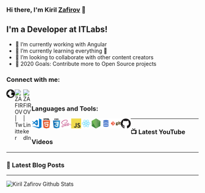 ### Hi there, I'm Kiril [Zafirov][website] 👋

## I'm a Developer at ITLabs!
- 🔭 I’m currently working with Angular
- 🌱 I’m currently learning everything 🤣
- 👯 I’m looking to collaborate with other content creators
- 🥅 2020 Goals: Contribute more to Open Source projects
<!-- - ⚡ Fun fact: I love to draw and play guitar / drums -->
#### <i class="fa fa-gear fa-spin fa-2x" style="color: firebrick"></i> 
### Connect with me:

[<img align="left" alt="zafirov.com" width="22px" src="https://raw.githubusercontent.com/iconic/open-iconic/master/svg/globe.svg" />][website] 
[<img align="left" alt="ZAFIROV | Twitter" width="22px" src="https://cdn.jsdelivr.net/npm/simple-icons@v3/icons/twitter.svg" />][twitter]
[<img align="left" alt="ZAFIROV | LinkedIn" width="22px" src="https://cdn.jsdelivr.net/npm/simple-icons@v3/icons/linkedin.svg" />][linkedin] 

<br />

### Languages and Tools:

<img align="left" alt="Visual Studio Code" width="26px" src="https://raw.githubusercontent.com/github/explore/80688e429a7d4ef2fca1e82350fe8e3517d3494d/topics/visual-studio-code/visual-studio-code.png" />
<img align="left" alt="HTML5" width="26px" src="https://raw.githubusercontent.com/github/explore/80688e429a7d4ef2fca1e82350fe8e3517d3494d/topics/html/html.png" /> 
<img align="left" alt="CSS3" width="26px" src="https://raw.githubusercontent.com/github/explore/80688e429a7d4ef2fca1e82350fe8e3517d3494d/topics/css/css.png" />
<img align="left" alt="Sass" width="26px" src="https://raw.githubusercontent.com/github/explore/80688e429a7d4ef2fca1e82350fe8e3517d3494d/topics/sass/sass.png" /> 
<img align="left" alt="JavaScript" width="26px" src="https://raw.githubusercontent.com/github/explore/80688e429a7d4ef2fca1e82350fe8e3517d3494d/topics/javascript/javascript.png" /> 
<img align="left" alt="React" width="26px" src="https://raw.githubusercontent.com/github/explore/80688e429a7d4ef2fca1e82350fe8e3517d3494d/topics/react/react.png" />
<img align="left" alt="Node.js" width="26px" src="https://raw.githubusercontent.com/github/explore/80688e429a7d4ef2fca1e82350fe8e3517d3494d/topics/nodejs/nodejs.png" /> 
<img align="left" alt="SQL" width="26px" src="https://raw.githubusercontent.com/github/explore/80688e429a7d4ef2fca1e82350fe8e3517d3494d/topics/sql/sql.png" /> 
<img align="left" alt="Git" width="26px" src="https://raw.githubusercontent.com/github/explore/80688e429a7d4ef2fca1e82350fe8e3517d3494d/topics/git/git.png" />
<img align="left" alt="GitHub" width="26px" src="https://raw.githubusercontent.com/github/explore/78df643247d429f6cc873026c0622819ad797942/topics/github/github.png" />


---

### 📺 Latest YouTube Videos
<!-- YOUTUBE:START -->
<!-- - [First youtube video]  -->
<!-- YOUTUBE:END -->

---

### 📕 Latest Blog Posts
<!-- BLOG-POST-LIST:START -->
<!-- - [First blog post]  -->

<!-- BLOG-POST-LIST:END -->

---

<img align="left" alt="Kiril Zafirov Github Stats" src="https://github-readme-stats.vercel.app/api?username=KirilZafirov&show_icons=true&hide_border=true" />

[website]: https://zafirov.com
[twitter]: https://twitter.com/KirilZafirov 
[linkedin]: https://linkedin.com/in/kiril-zafirov-95109671
 